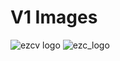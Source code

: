 # V1 Images


![ezcv logo](https://github.com/LemuelBenitez/Movie_Backend/blob/main/Screenshot%202024-06-27%20at%2011.18.06%E2%80%AFAM.png)
![ezc_logo](https://github.com/LemuelBenitez/Movie_Backend/blob/main/Screenshot%202024-06-27%20at%203.56.26%E2%80%AFPM.png)
